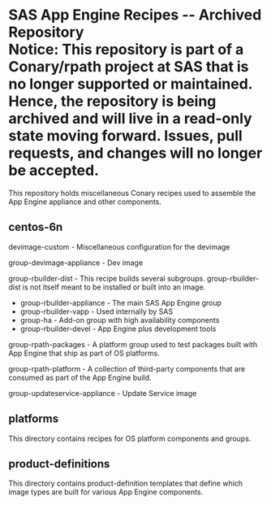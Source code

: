 SAS App Engine Recipes -- Archived Repository  
**Notice: This repository is part of a Conary/rpath project at SAS that is no longer supported or maintained. Hence, the repository is being archived and will live in a read-only state moving forward. Issues, pull requests, and changes will no longer be accepted.**
======================
 
This repository holds miscellaneous Conary recipes used to assemble the App
Engine appliance and other components.

centos-6n
---------

devimage-custom - Miscellaneous configuration for the devimage

group-devimage-appliance - Dev image

group-rbuilder-dist - This recipe builds several subgroups. group-rbuilder-dist
is not itself meant to be installed or built into an image.

* group-rbuilder-appliance - The main SAS App Engine group
* group-rbuilder-vapp - Used internally by SAS
* group-ha - Add-on group with high availability components
* group-rbuilder-devel - App Engine plus development tools

group-rpath-packages - A platform group used to test packages built with App
Engine that ship as part of OS platforms.

group-rpath-platform - A collection of third-party components that are consumed
as part of the App Engine build.

group-updateservice-appliance - Update Service image

platforms
---------

This directory contains recipes for OS platform components and groups.

product-definitions
-------------------

This directory contains product-definition templates that define which image
types are built for various App Engine components.
